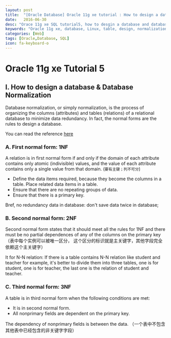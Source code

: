 ```yaml
---
layout: post
title:  "[Oracle Database] Oracle 11g xe tutorial : How to design a database and normalization"
date:   2016-06-30
desc: "Orace 11g xe SQL tutorial5, how to desgin a database and database normalization"
keywords: "Oracle 11g xe, database, Linux, table, design, normalization, 1NF, 2NF, 3NF, SQL"
categories: [Web]
tags: [Oracle,Database, SQL]
icon: fa-keyboard-o
---
```

# Oracle 11g xe Tutorial 5


## I. How to design a database & Database Normalization

Database normalization, or simply normalization, is the process of organizing the columns (attributes) and tables (relations) of a relational database to minimize data redundancy. In fact, the normal forms are the rules to design a  database.

You can read the reference [here](http://www.blogjava.net/xzclog/archive/2009/01/04/249711.html)


### A. First normal form: 1NF

A relation is in first normal form if and only if the domain of each attribute contains only atomic (indivisible) values, and the value of each attribute contains only a single value from that domain. (```要有主键；列不可分```)

-	Define the data items required, because they become the columns in a table. Place related data items in a table.
-	Ensure that there are no repeating groups of data.
-	Ensure that there is a primary key.


Bref, no redundancy data in database: don't save data twice in database;

### B. Second normal form: 2NF

Second normal form states that it should meet all the rules for 1NF and there must be no partial dependences of any of the columns on the primary key （表中每个实例可以被唯一区分， 这个区分的标识就是主关键字，其他字段完全依赖这个主关键字）

It for N-N relation: If there is a table contains N-N relation like student and teacher for example, it's better to divide them into three tables, one is for student, one is for teacher, the last one is the relation of student and teacher.

### C. Third normal form: 3NF

A table is in third normal form when the following conditions are met:

-	It is in second normal form.
-	All nonprimary fields are dependent on the primary key.

The dependency of nonprimary fields is between the data. （一个表中不包含其他表中已经包含的非关键字字段）



